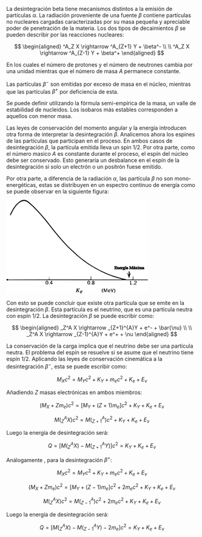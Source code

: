 La desintegración beta tiene mecanismos distintos a la emisión de partículas $\alpha$. La radiación proveniente de una fuente $\beta$ contiene partículas no nucleares cargadas caracterizadas por su masa pequeña y apreciable poder de penetración de la materia. Los dos tipos de decaimientos $\beta$ se pueden describir por las reacciones nucleares:

$$ 
\begin{aligned}
^A_Z X \rightarrow ^A_{Z+1} Y + \beta^- 
\\ \\ 
^A_Z X \rightarrow ^A_{Z-1} Y + \beta^+ 
\end{aligned}
$$

En los cuales el número de protones y el número de neutrones cambia por una unidad mientras que el número de masa $A$ permanece constante.

Las partículas $\beta^-$ son emitidas por exceso de masa en el núcleo, mientras que las partículas $\beta^+$ por deficiencia de esta. 

Se puede definir utilizando la fórmula semi-empírica de la masa, un valle de estabilidad de nucleidos. Los isobaros más estables corresponden a aquellos con menor masa.

Las leyes de conservación del momento angular y la energía introducen otra forma de interpretar la desintegración $\beta$. Analicemos ahora los espines de las partículas que participan en el proceso. En ambos casos de desintegración $\beta$, la partícula emitida lleva un spin $\text{1/2}$. Por otra parte, como el número masico $A$ es constante durante el proceso, el espín del núcleo debe ser conservado. Esto generaría un desbalance en el espín de la desintegración si solo un electrón o un positrón fuese emitido.

Por otra parte, a diferencia de la radiación $\alpha$, las partícula $\beta$ no son mono-energéticas, estas se distribuyen en un espectro continuo de energía como se puede observar en la siguiente figura:

![](../assets/20250613175622.png)

Con esto se puede concluir que existe otra partícula que se emite en la desintegración $\beta$. Esta partícula es el neutrino, que es una partícula neutra con espín $1/2$. La desintegración $\beta$ se puede escribir como:

$$ 
\begin{aligned}
_Z^A X \rightarrow _{Z+1}^{A}Y + e^- + \bar{\nu} 
\\ \\
_Z^A X \rightarrow _{Z-1}^{A}Y + e^+ + \nu 
\end{aligned}
$$

La conservación de la carga implica que el neutrino debe ser una partícula neutra. El problema del espín se resuelve si se asume que el neutrino tiene espín $1/2$. Aplicando las leyes de conservación cinemática a la desintegración $\beta^{-}$, esta se puede escribir como:

$$ 
M_X c^2 = M_Y c^2 + K_Y + m_e c^2 + K_e + E_{\nu}
$$

Añadiendo $Z$ masas electrónicas en ambos miembros:

$$ 
(M_X + Z m_e) c^2 = [M_Y + (Z+1) m_e] c^2 + K_Y + K_e + E_{\nu} 
$$

$$
M(^A_ZX) c^2 = M(^A_{Z+1}) c^2 + K_Y + K_e + E_{\nu}
$$

Luego la energía de desintegración será:

$$ 
Q = [M(^A_ZX) - M(^A_{Z+1}Y)] c^2 = K_Y + K_e + E_{\nu}
$$

Análogamente , para la desintegración $\beta^+$:

$$ 
M_X c^2 = M_Y c^2 + K_Y + m_e c^2 + K_e + E_{\nu}
$$

$$ 
(M_X + Z m_e) c^2 = [M_Y + (Z-1) m_e] c^2 + 2m_e c^2 + K_Y + K_e + E_{\nu}
$$

$$ 
M(^A_ZX) c^2 = M(^A_{Z-1}) c^2 + 2m_e c^2 + K_Y + K_e + E_{\nu}
$$

Luego la energía de desintegración será:

$$ 
Q = [M(^A_ZX) - M(^A_{Z-1}Y) - 2m_e] c^2 = K_Y + K_e + E_{\nu}
$$